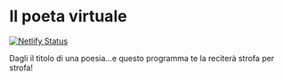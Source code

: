 # Il poeta virtuale
[![Netlify Status](https://api.netlify.com/api/v1/badges/ef7da0b3-cb84-4a8e-a5ea-6ad1a160d82f/deploy-status)](https://app.netlify.com/sites/ilpoetavirtuale/deploys)

Dagli il titolo di una poesia...e questo programma te la reciterà strofa per strofa!
